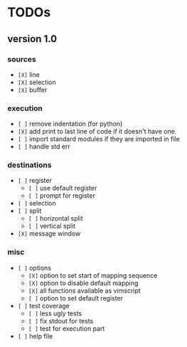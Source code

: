 # TODOs

## version 1.0

### sources

* `[X]` line
* `[X]` selection
* `[X]` buffer

### execution

* `[ ]` remove indentation (for python)
* `[X]` add print to last line of code if it doesn't have one.
* `[ ]` import standard modules if they are imported in file
* `[ ]` handle std err

### destinations

* `[ ]` register
    * `[ ]` use default register
    * `[ ]` prompt for register
* `[ ]` selection
* `[ ]` split
    * `[ ]` horizontal split
    * `[ ]` vertical split
* `[X]` message window

### misc

* `[ ]` options
    * `[X]` option to set start of mapping sequence
    * `[X]` option to disable default mapping
    * `[X]` all functions available as vimscript
    * `[ ]` option to set default register
* `[ ]` test coverage
    * `[ ]` less ugly tests
    * `[ ]` fix stdout for tests
    * `[ ]` test for execution part
* `[ ]` help file
